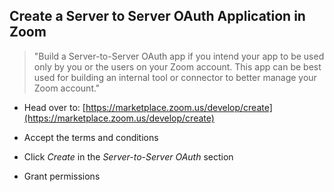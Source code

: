 
## Create a Server to Server OAuth Application in Zoom

> "Build a Server-to-Server OAuth app if you intend your app to be used only by you or the users on your Zoom account. This app can be best used for building an internal tool or connector to better manage your Zoom account."

* Head over to: [https://marketplace.zoom.us/develop/create](https://marketplace.zoom.us/develop/create)
* Accept the terms and conditions
* Click *Create* in the *Server-to-Server OAuth* section

* Grant permissions 